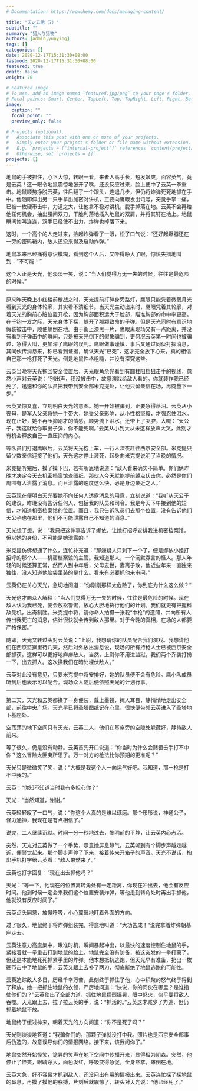 ```yaml
---
# Documentation: https://wowchemy.com/docs/managing-content/

title: "天之五绝（7）"
subtitle: ""
summary: "猎人与猎物"
authors: [admin,yunying]
tags: []
categories: []
date: 2020-12-17T15:31:30+08:00
lastmod: 2020-12-17T15:31:30+08:00
featured: true
draft: false
weight: 70

# Featured image
# To use, add an image named `featured.jpg/png` to your page's folder.
# Focal points: Smart, Center, TopLeft, Top, TopRight, Left, Right, BottomLeft, Bottom, BottomRight.
image:
  caption: ""
  focal_point: ""
  preview_only: false

# Projects (optional).
#   Associate this post with one or more of your projects.
#   Simply enter your project's folder or file name without extension.
#   E.g. `projects = ["internal-project"]` references `content/project/deep-learning/index.md`.
#   Otherwise, set `projects = []`.
projects: []
---
```


地鼠的手被抓住，心下大惊，转眼一看，来者人高手长，短发飒爽，面容英气，竟是云英！这一眼令地鼠震惊地张开了嘴，还没反应过来，脸上便中了云英一拳重击。地鼠顺势挣脱云英，往后翻了一个跟头，连退几步，但仍将炸弹死死地抓在手中。他随即伸出另一只手拿出加密对讲机，正要向鹰眼发出讯号，突觉手掌一痛，已被一枚硬币击中，力道之大，让他拿不稳对讲机，脱手掉落在地。云英不会再给他任何机会，抽出腰间双刀，干脆利落地插入地鼠的双肩，并将其钉在地上。地鼠瞬间惨叫连连，双手已经使不出力，炸弹也掉落下来。

这时，一个高个的人走过来，捡起炸弹看了一眼，松了口气说：“还好起爆器还在一旁的密码箱内，敌人还没来得及启动炸弹。”

<!--more-->

地鼠本来已经痛得意识模糊，看到这个人后，又吓得睁大了眼，惊慌失措地叫到：“不可能！”

这个人正是天光，他淡淡一笑，说：“当人们觉得万无一失的时候，往往是最危险的时候。”

------

原来昨天晚上小红楼前枪战之时，天光提前打碎身旁路灯，鹰眼只能凭着微弱月光看到天光的身体轮廓，其实看不清细节。当天光主动出来时，鹰眼凭着其轮廓，对着天光的胸前心脏位置开枪，因为胸部面积远大于脸部，瞄准胸部的命中率更高。在千钧一发之际，天光身体下探，躲开了那颗致命的子弹。但是天光同时有意识地假装被击中，顺便躺倒在地。由于街上漆黑一片，鹰眼离现场又有一点距离，并没有看到子弹击中的瞬间，只是被天光倒下的假象骗到，更何况云英第一时间也被骗过，急得大叫，更加深了鹰眼的误判。鹰眼做事谨慎，事后又通过同伙打探消息，其同伙传消息来，称已看到证据，确认天光“已死”，这才完全放下心来，真的相信自己那一枪打死了天光。倒是地鼠性格粗糙，并没有深究这些。

云英当晚将天光拖回安全位置后，天光眼角余光看到有圆柱阻挡狙击手的视线，忽然小声对云英说：“别出声，我没被击中，故意演戏给敌人看的。你就装作我已经死了，迅速和你的队员把我带到安全部米克提处，让他只留亲信在场，再商量下一步。”

云英又惊又喜，立刻明白天光的意图。她一开始被骗到，正要急得落泪。云英从小丧母，是军人父亲将她一手带大，她受父亲影响，从小性格坚毅，才强忍住泪水。现在正好，她不再压抑刚才的情感，顺势流下泪水，还带上了哭腔，大喊：“天公子，我这就给你取出子弹，你不能死啊。”云英从小到大从未这样放声大哭，此刻才有机会释放自己一直压抑的内心。

等队员们打退鹰眼后，云英将天光抱上车，一行人深夜赶往西京安全部。米克提只留少数亲信迎接了他们，天光这才停止装死，起身向米克提说明了当晚的情况。

米克提听完后，摸了摸下巴，若有所思地说道：“敌人看来确实不简单。你们俩昨晚才决定今天去机密档案馆查图纸，那伙人今天就能提前蹲点伏击你，必然是你们周围有人泄露了消息。而且泄露的速度这么快，必是身边亲近之人。”

云英现在便明白天光要她不向任何人透露消息的用意，立刻说道：“我听从天公子的建议，昨晚没有告诉任何人，包括我的队员和司令。我是今天下午接到他的短信，才知道机密档案馆的位置。而且，我只告诉队员们去那个位置，没有告诉他们天公子也在那里，他们不可能泄露自己不知道的消息。”

天光想了想，说：“我只把这件事告诉了娜依，让她打招呼安排我进机密档案馆，但以她的身份，不可能是她泄露的。”

米克提仿佛想通了什么，连忙补充道：“那嫌疑人只剩下一个了，便是娜依小姐打招呼的那个人——机密档案馆的主管。我知道那人，一个沉默寡言的怪人。那人年轻的时候还算正常，然而人到中年后，父母去世，妻离子散，他近些年来一直独来独往，没人知道他脑袋里装的是什么。看来有必要抓他来审问。”

云英仍在关心天光，急切地问道：“你刚刚那样太危险了，你到底为什么这么做？“

天光这才向众人解释：“当人们觉得万无一失的时候，往往是最危险的时候。现在敌人认为我已死，便会放松警惕，放心大胆地执行他们的计划。我们就更有把握料敌先机，出奇制胜。米克提中将，请你命人拍摄一张我“中枪”的遗照，并向所有人传出我死亡的消息，估计很快就会传到敌人那里。对于今晚的真相，在场的人都要严格保密。”

随即，天光又转过头对云英说：“上尉，我想请你的队员配合我们演戏。我想请他们在西京监狱里待几天，然后对外放出消息说，现场的所有持枪人士已被西京安全部抓获。这样可以更好地麻痹敌人。当然，上尉你不用进监狱，我们两个乔装打扮一下，出去抓人。这次换我们在暗处埋伏敌人。”

云英对此没有意见，只要米克提中将安排好，她的队员便不会有危险。鹰小队成员听到后也表示可以配合。现场众人随后便依照天光的计划行事。

------

第二天，天光和云英都换了一身便装，戴上墨镜，掩人耳目，静悄悄地走出安全部，前往中央广场。天光早已将圣塔图纸记在心里，很快便带领云英进入了圣塔地下基座处。

空荡荡的地下空间只有天光，云英二人，他们在基座旁的空隙处躲藏好，静待敌人前来。

等了很久，仍是没有动静。云英首先开口说道：“你当时为什么会赌狙击手打不中你？这么冒险太匪夷所思了。万一对方的枪法比你预期的更准呢？”

天光只是微微笑了笑，说：“大概是我这个人一向运气好吧。我知道，那一枪是打不中我的。”

云英：“你知不知道当时我有多担心你？”

天光：“当然知道，谢谢。”

云英轻轻叹了一口气，说：“你这个人真的是难以琢磨。那个彤彤说，神通公子，怪力通神，我现在是有点相信了。”

说完，二人继续沉默。时间一分一秒地过去，黎明前的平静，让云英内心忐忑。

突然，天光对云英做了一个手势，示意她屏息静气。云英听到有个脚步声越走越近，便警觉起来。那个脚步声停了下来，接着传来开箱子的声音。天光不说话，掏出手机打字给云英看：“敌人果然来了。”

云英也打字回复：“现在出去抓他吗？”

天光：“等一下，他现在的位置离转角处有一定距离，你现在冲出去，他会有反应时间。他到时候一定会来我们这个位置安装炸弹，等他走到转角处时再出手抓他，他就没有反应时间了。”

云英点头同意，放慢呼吸，小心翼翼地盯着外面的方向。

过了很久，地鼠终于将炸弹组装完，得意地叫道：“大功告成！”说完拿着炸弹朝基座走去。

云英注意力高度集中，瞅准时机，瞬间暴起冲出，以最快的速度控制住地鼠的手，紧接着就一拳重击打到地鼠的脸上。地鼠完全没有防备，被这突发的一拳打蒙了，但还是本能地死死抓紧手里的炸弹。他本想抵抗逃跑，但天光早有准备，扔出一枚硬币击中了地鼠的手，云英又跟上去补了两刀，彻底断绝了地鼠逃跑的可能性。

云英追踪敌人多日，历经千辛万苦，此刻终于抓住了他，心中积聚的怒气终于得到了释放。她一把抓住地鼠的衣领，严厉地问道：“快说，你的同伙在哪里？是谁指使你们的？”云英使出了全部力道，抓住地鼠猛烈摇晃，眼中怒火，似乎要将敌人吞噬。天光跟上去，拉了拉云英的手，说：“抓活的。”云英这才减少了力道，但仍抓着地鼠不放。

地鼠终于缓过神来，朝着天光的方向问道：“你不是死了吗？”

天光则淡淡地答道：“我骗你们的，那颗子弹就没打中我。照片也是西京安全部事后伪造的，故意误导你们的情报网络。接下来，该我问你了。”

地鼠突然开始怪笑，诡异的笑声在地下空间中传播开来，显得极为阴森。突然，他停止了怪笑，眼睛睁大，面色发红，呼吸变得急促，全身痉挛，瘫倒在地。

云英大急，好不容易才抓到敌人，还没问出有用的情报出来。云英连忙探了探地鼠的鼻息，再摸了摸他的脉搏，片刻后就震惊了，转头对天光说：“他已经死了。”

